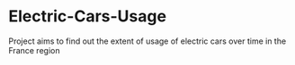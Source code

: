 # Electric-Cars-Usage
Project aims to find out the extent of usage of electric cars over time in the France region
